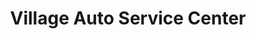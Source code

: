 ---
title: "Village Auto Service Center"
url: /west-branch/village-auto-service-center/
shop: car repair
---